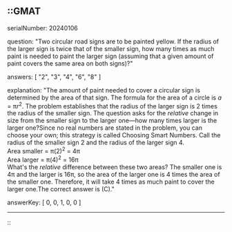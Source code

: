 ::GMAT
---


serialNumber: 20240106

question: "Two circular road signs are to be painted yellow. If the radius of the larger sign is twice that of the smaller sign, how many times as much paint is needed to paint the larger sign (assuming that a given amount of paint covers the same area on both signs)?"

answers: [
  "2",
  "3",
  "4",
  "6",
  "8"
]

explanation: "The amount of paint needed to cover a circular sign is determined by the area of that sign. The formula for the area of a circle is <i>a</i> = π<i>r</i><sup>2</sup>. The problem establishes that the radius of the larger sign is 2 times the radius of the smaller sign. The question asks for the <i>relative</i> change in size from the smaller sign to the larger one—how many times larger is the larger one?Since no real numbers are stated in the problem, you can choose your own; this strategy is called Choosing Smart Numbers. Call the radius of the smaller sign 2 and the radius of the larger sign 4. <br>Area smaller = π(2)<sup>2</sup> = 4π<br>Area larger = π(4)<sup>2</sup> = 16π<br>What's the <i>relative</i> difference between these two areas? The smaller one is 4π and the larger is 16π, so the area of the larger one is 4 times the area of the smaller one. Therefore, it will take 4 times as much paint to cover the larger one.The correct answer is (C)."

answerKey: [
  0, 
  0, 
  1, 
  0, 
  0
]



---
::